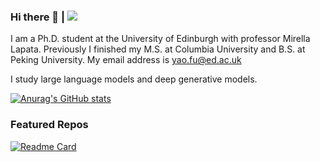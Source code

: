 ### Hi there 👋  |  ![](https://komarev.com/ghpvc/?username=FranxYao)

I am a Ph.D. student at the University of Edinburgh with professor Mirella Lapata. Previously I finished my M.S. at Columbia University and B.S. at Peking University. My email address is yao.fu@ed.ac.uk

I study large language models and deep generative models.

[![Anurag's GitHub stats](https://github-readme-stats.vercel.app/api?username=FranxYao)](https://github.com/anuraghazra/github-readme-stats)

### Featured Repos

[![Readme Card](https://github-readme-stats.vercel.app/api/pin/?username=FranxYao&repo=Complexity-Based-Prompting)](https://github.com/FranxYao/Complexity-Based-Prompting)
